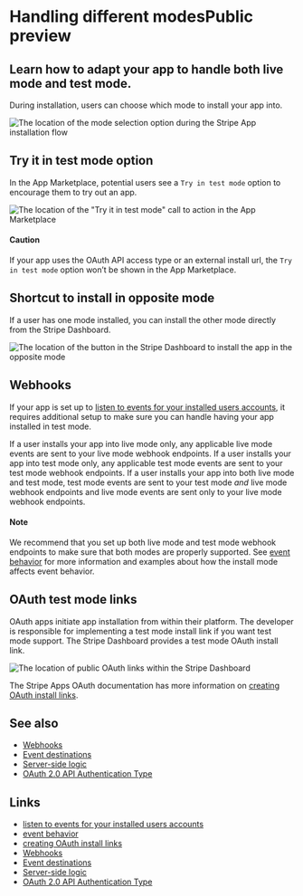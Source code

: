 # Handling different modesPublic preview

## Learn how to adapt your app to handle both live mode and test mode.

During installation, users can choose which mode to install your app into.

![The location of the mode selection option during the Stripe App installation
flow](https://b.stripecdn.com/docs-statics-srv/assets/mode-selector.2f3a4f6e4859b919ef569502676ab6a0.png)

## Try it in test mode option

In the App Marketplace, potential users see a `Try in test mode` option to
encourage them to try out an app.

![The location of the "Try it in test mode" call to action in the App
Marketplace](https://b.stripecdn.com/docs-statics-srv/assets/try-in-test.5be4b5aa707d1ebf58051bbf9fa40078.png)

#### Caution

If your app uses the OAuth API access type or an external install url, the `Try
in test mode` option won’t be shown in the App Marketplace.

## Shortcut to install in opposite mode

If a user has one mode installed, you can install the other mode directly from
the Stripe Dashboard.

![The location of the button in the Stripe Dashboard to install the app in the
opposite
mode](https://b.stripecdn.com/docs-statics-srv/assets/install-other-mode.88bf3eb2939060f4f0fe172822587ee8.png)

## Webhooks

If your app is set up to [listen to events for your installed users
accounts](https://docs.stripe.com/stripe-apps/events), it requires additional
setup to make sure you can handle having your app installed in test mode.

If a user installs your app into live mode only, any applicable live mode events
are sent to your live mode webhook endpoints. If a user installs your app into
test mode only, any applicable test mode events are sent to your test mode
webhook endpoints. If a user installs your app into both live mode and test
mode, test mode events are sent to your test mode *and* live mode webhook
endpoints and live mode events are sent only to your live mode webhook
endpoints.

#### Note

We recommend that you set up both live mode and test mode webhook endpoints to
make sure that both modes are properly supported. See [event
behavior](https://docs.stripe.com/stripe-apps/build-backend#event-behavior-depends-on-install-mode)
for more information and examples about how the install mode affects event
behavior.

## OAuth test mode links

OAuth apps initiate app installation from within their platform. The developer
is responsible for implementing a test mode install link if you want test mode
support. The Stripe Dashboard provides a test mode OAuth install link.

![The location of public OAuth links within the Stripe
Dashboard](https://b.stripecdn.com/docs-statics-srv/assets/public-oauth-links.bef9bbbf32bcac8e16ff9515fc4169e4.png)

The Stripe Apps OAuth documentation has more information on [creating OAuth
install
links](https://docs.stripe.com/stripe-apps/api-authentication/oauth#create-install-link).

## See also

- [Webhooks](https://docs.stripe.com/webhooks)
- [Event destinations](https://docs.stripe.com/event-destinations)
- [Server-side logic](https://docs.stripe.com/stripe-apps/build-backend)
- [OAuth 2.0 API Authentication
Type](https://docs.stripe.com/stripe-apps/api-authentication/oauth)

## Links

- [listen to events for your installed users
accounts](https://docs.stripe.com/stripe-apps/events)
- [event
behavior](https://docs.stripe.com/stripe-apps/build-backend#event-behavior-depends-on-install-mode)
- [creating OAuth install
links](https://docs.stripe.com/stripe-apps/api-authentication/oauth#create-install-link)
- [Webhooks](https://docs.stripe.com/webhooks)
- [Event destinations](https://docs.stripe.com/event-destinations)
- [Server-side logic](https://docs.stripe.com/stripe-apps/build-backend)
- [OAuth 2.0 API Authentication
Type](https://docs.stripe.com/stripe-apps/api-authentication/oauth)
